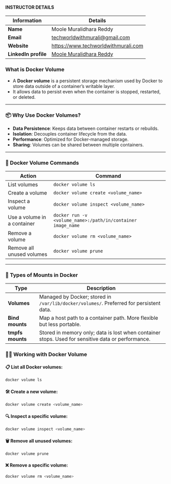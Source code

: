 #### INSTRUCTOR DETAILS

|  Information             | Details                                                                      |
|----------------------    |------------------------------------------------------------------------------|
| **Name**                 | Moole Muralidhara Reddy                                                      |
| **Email**                | techworldwithmurali@gmail.com                                                |
| **Website**              | https://www.techworldwithmurali.com               |
| **LinkedIn profile**     | [Moole Muralidhara Reddy](https://www.linkedin.com/in/moole-muralidhara-reddy) |

### What is Docker Volume 

- A **Docker volume** is a persistent storage mechanism used by Docker to store data outside of a container’s writable layer.
- It allows data to persist even when the container is stopped, restarted, or deleted.

---

### 📦 Why Use Docker Volumes?

* **Data Persistence**: Keeps data between container restarts or rebuilds.
* **Isolation**: Decouples container lifecycle from the data.
* **Performance**: Optimized for Docker-managed storage.
* **Sharing**: Volumes can be shared between multiple containers.

---

### 🔧 Docker Volume Commands

| Action                      | Command                                                     |
| --------------------------- | ----------------------------------------------------------- |
| List volumes                | `docker volume ls`                                          |
| Create a volume             | `docker volume create <volume_name>`                        |
| Inspect a volume            | `docker volume inspect <volume_name>`                       |
| Use a volume in a container | `docker run -v <volume_name>:/path/in/container image_name` |
| Remove a volume             | `docker volume rm <volume_name>`                            |
| Remove all unused volumes   | `docker volume prune`                                       |

---

### 🧠 Types of Mounts in Docker

| Type             | Description                                                                                       |
| ---------------- | ------------------------------------------------------------------------------------------------- |
| **Volumes**      | Managed by Docker; stored in `/var/lib/docker/volumes/`. Preferred for persistent data.           |
| **Bind mounts**  | Map a host path to a container path. More flexible but less portable.                             |
| **tmpfs mounts** | Stored in memory only; data is lost when container stops. Used for sensitive data or performance. |


### 🧑‍💻 Working with Docker Volume

#### 📋 List all Docker volumes:

```bash
docker volume ls
```

#### 🛠️ Create a new volume:

```bash
docker volume create <volume_name>
```

#### 🔍 Inspect a specific volume:

```bash
docker volume inspect <volume_name>
```

#### 🗑️ Remove all **unused** volumes:

```bash
docker volume prune
```

#### ❌ Remove a specific volume:

```bash
docker volume rm <volume_name>
```


